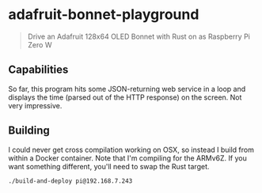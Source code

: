 # adafruit-bonnet-playground

> Drive an Adafruit 128x64 OLED Bonnet with Rust on as Raspberry Pi Zero W

## Capabilities

So far, this program hits some JSON-returning web service in a loop and displays
the time (parsed out of the HTTP response) on the screen. Not very impressive.

## Building

I could never get cross compilation working on OSX, so instead I build from
within a Docker container. Note that I'm compiling for the ARMv6Z. If you want
something different, you'll need to swap the Rust target.

```
./build-and-deploy pi@192.168.7.243
```

